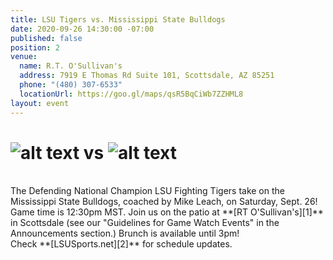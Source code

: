 ```yaml
---
title: LSU Tigers vs. Mississippi State Bulldogs
date: 2020-09-26 14:30:00 -07:00
published: false
position: 2
venue:
  name: R.T. O'Sullivan's
  address: 7919 E Thomas Rd Suite 101, Scottsdale, AZ 85251
  phone: "(480) 307-6533"
  locationUrl: https://goo.gl/maps/qsR5BqCiWb7ZZHML8
layout: event
---
```


# ![alt text](https://lsu-phoenix-alumni.github.io/assets/img/LSUTigers.png "LSU Fighting Tigers") vs ![alt text](https://lsu-phoenix-alumni.github.io/assets/img/MSUBulldogs.png "Mississippi State Bulldogs")  
<br>
The Defending National Champion LSU Fighting Tigers take on the Mississippi State Bulldogs, coached by Mike Leach, on Saturday, Sept. 26! Game time is 12:30pm MST. Join us on the patio at **[RT O'Sullivan's][1]** in Scottsdale (see our "Guidelines for Game Watch Events" in the Announcements section.) Brunch is available until 3pm!  
<br>
Check **[LSUSports.net][2]** for schedule updates.  

[1]: https://scottsdale.rtosullivans.com/ "RTO Scottsdale website"
[2]: http://www.lsusports.net/SportSelect.dbml?SPID=2164&SPSID=27811&DB_OEM_ID=5200&_ga=2.61742444.1994479276.1565745145-1475237789.1565745143 "THE OFFICIAL SITE OF LSU ATHLETICS"
